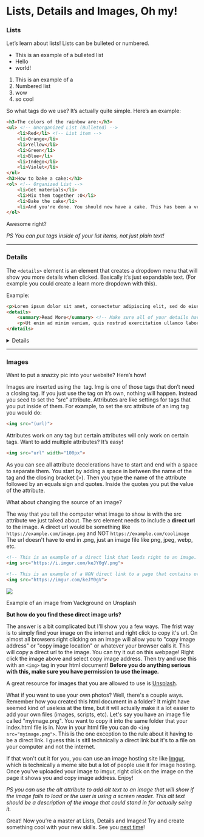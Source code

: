 # Lists, Details and Images, Oh my!

### Lists

Let’s learn about lists! Lists can be bulleted or numbered.

- This is an example of a bulleted list
- Hello
- world!
1. This is an example of a
2. Numbered list
3. wow
4. so cool

So what tags do we use? It’s actually quite simple. Here’s an example:

```html
<h3>The colors of the rainbow are:</h3>
<ul> <!-- Unorganized List (Bulleted) -->
	<li>Red</li> <!-- List item -->	
	<li>Orange</li>
	<li>Yellow</li>
	<li>Green</li>
	<li>Blue</li>
	<li>Indego</li>
	<li>Violet</li>
</ul>
<h3>How to bake a cake:</h3>
<ol> <!-- Organized List -->
	<li>Get materials</li>
	<li>Mix them together :O</li>
	<li>Bake the cake</li>
	<li>And you're done. You should now have a cake. This has been a very detailed tutorial for making a cake</li>
</ol>
```

Awesome right?

*PS You can put tags inside of your list items, not just plain text!*

---

### Details

The `<details>` element is an element that creates a dropdown menu that will show you more details when clicked. Basically it’s just expandable text. (For example you could create a learn more dropdown with this).

Example:

```html
<p>Lorem ipsum dolor sit amet, consectetur adipiscing elit, sed do eiusmod tempor incididunt ut labore et dolore magna aliqua.</p>
<details>
	<summary>Read More</summary> <!-- Make sure all of your details have a summary otherwise you'll just get the regular old boring "More details"-->
	<p>Ut enim ad minim veniam, quis nostrud exercitation ullamco laboris nisi ut aliquip ex ea commodo consequat. Duis aute irure dolor in reprehenderit in voluptate velit esse cillum dolore eu fugiat nulla pariatur. Excepteur sint occaecat cupidatat non proident, sunt in culpa qui officia deserunt mollit anim id est laborum.</p>
</details>
```

<details>

Peek-a-boo!

</details>

---

### Images

Want to put a snazzy pic into your website? Here’s how!

Images are inserted using the <img> tag. Img is one of those tags that don’t need a closing tag. If you just use the tag on it’s own, nothing will happen. Instead you seed to set the “src” attribute. Attributes are like settings for tags that you put inside of them. For example, to set the src attribute of an img tag you would do:

```html
<img src="(url)">
```

Attributes work on any tag but certain attributes will only work on certain tags.  Want to add multiple attributes? It’s easy!

```html
<img src="url" width="100px">
```

As you can see all attribute decelerations have to start and end with a space to separate them. You start by adding a space in between the name of the tag and the closing bracket (>). Then you type the name of the attribute followed by an equals sign and quotes. Inside the quotes you put the value of the attribute.

What about changing the source of an image?

The way that you tell the computer what image to show is with the src attribute we just talked about. The src element needs to include a **direct url** to the image. A direct url would be something like `https://example.com/image.png` and NOT `https://example.com/coolimage` The url doesn't have to end in .png, just an image file like png, jpeg, webp, etc.

```html
<!-- This is an example of a direct link that leads right to an image. Paste this link into your browser and you should only see the image on your screen.-->
<img src="https://i.imgur.com/keJY0gV.png">

<!-- This is an example of a NON direct link to a page that contains other content. The computer doesn't understand this, so your image won't show up. -->
<img src="https://imgur.com/keJY0gV">
```

![](https://images.unsplash.com/photo-1636955779321-819753cd1741?crop=entropy&cs=tinysrgb&fit=max&fm=jpg&ixid=MnwxNDIyNzR8MHwxfGNvbGxlY3Rpb258NXwzMTcwOTl8fHx8fDJ8fDE2MzcxODg4OTU&ixlib=rb-1.2.1&q=80&w=1080)

Example of an image from Vackground on Unsplash

**But how do you find these direct image urls?**

The answer is a bit complicated but I'll show you a few ways. The frist way is to simply find your image on the internet and right click to copy it's url. On almost all browsers right clicking on an image will allow you to "copy image address" or "copy image location" or whatever your browser calls it. This will copy a direct url to the image. You can try it out on this webpage! Right click the image above and select copy image address. Then try and use this with an `<img>` tag in your html document! **Before you do anything serious with this, make sure you have permission to use the image.**

A great resource for images that you are allowed to use is [Unsplash](https://unsplash.com/).

What if you want to use your own photos? Well, there's a couple ways. Remember how you created this html document in a folder? It might have seemed kind of useless at the time, but it will actually make it a lot easier to add your own files (images, scripts, etc). Let's say you have an image file called "myimage.png". You want to copy it into the same folder that your index.html file is in. Now in your html file you can do `<img src="myimage.png">`. This is the one exception to the rule about it having to be a direct link. I guess this is sitll technically a direct link but it's to a file on your computer and not the internet. 

If that won't cut it for you, you can use an image hosting site like [Imgur](https://imgur.com/upload), which is technically a meme site but a lot of people use it for image hosting. Once you've uploaded your image to imgur, right click on the image on the page it shows you and copy image address. Enjoy!

*PS you can use the alt attribute to add alt text to an image that will show if the image fails to load or the user is using a screen reader. This alt text should be a description of the image that could stand in for actually seing it.*

Great! Now you’re a master at Lists, Details and Images! Try and create something cool with your new skills. See you [next time](rapidfire.html)!